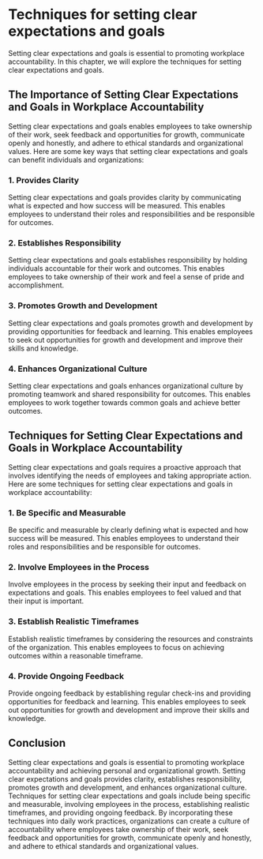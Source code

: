 Techniques for setting clear expectations and goals
====================================================================================================

Setting clear expectations and goals is essential to promoting workplace accountability. In this chapter, we will explore the techniques for setting clear expectations and goals.

The Importance of Setting Clear Expectations and Goals in Workplace Accountability
----------------------------------------------------------------------------------

Setting clear expectations and goals enables employees to take ownership of their work, seek feedback and opportunities for growth, communicate openly and honestly, and adhere to ethical standards and organizational values. Here are some key ways that setting clear expectations and goals can benefit individuals and organizations:

### 1. Provides Clarity

Setting clear expectations and goals provides clarity by communicating what is expected and how success will be measured. This enables employees to understand their roles and responsibilities and be responsible for outcomes.

### 2. Establishes Responsibility

Setting clear expectations and goals establishes responsibility by holding individuals accountable for their work and outcomes. This enables employees to take ownership of their work and feel a sense of pride and accomplishment.

### 3. Promotes Growth and Development

Setting clear expectations and goals promotes growth and development by providing opportunities for feedback and learning. This enables employees to seek out opportunities for growth and development and improve their skills and knowledge.

### 4. Enhances Organizational Culture

Setting clear expectations and goals enhances organizational culture by promoting teamwork and shared responsibility for outcomes. This enables employees to work together towards common goals and achieve better outcomes.

Techniques for Setting Clear Expectations and Goals in Workplace Accountability
-------------------------------------------------------------------------------

Setting clear expectations and goals requires a proactive approach that involves identifying the needs of employees and taking appropriate action. Here are some techniques for setting clear expectations and goals in workplace accountability:

### 1. Be Specific and Measurable

Be specific and measurable by clearly defining what is expected and how success will be measured. This enables employees to understand their roles and responsibilities and be responsible for outcomes.

### 2. Involve Employees in the Process

Involve employees in the process by seeking their input and feedback on expectations and goals. This enables employees to feel valued and that their input is important.

### 3. Establish Realistic Timeframes

Establish realistic timeframes by considering the resources and constraints of the organization. This enables employees to focus on achieving outcomes within a reasonable timeframe.

### 4. Provide Ongoing Feedback

Provide ongoing feedback by establishing regular check-ins and providing opportunities for feedback and learning. This enables employees to seek out opportunities for growth and development and improve their skills and knowledge.

Conclusion
----------

Setting clear expectations and goals is essential to promoting workplace accountability and achieving personal and organizational growth. Setting clear expectations and goals provides clarity, establishes responsibility, promotes growth and development, and enhances organizational culture. Techniques for setting clear expectations and goals include being specific and measurable, involving employees in the process, establishing realistic timeframes, and providing ongoing feedback. By incorporating these techniques into daily work practices, organizations can create a culture of accountability where employees take ownership of their work, seek feedback and opportunities for growth, communicate openly and honestly, and adhere to ethical standards and organizational values.
